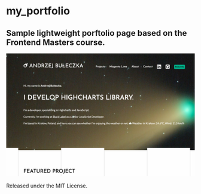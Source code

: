 # my_portfolio

## Sample lightweight porftolio page based on the Frontend Masters course.

![index screen](image-1.png)

Released under the MIT License.
